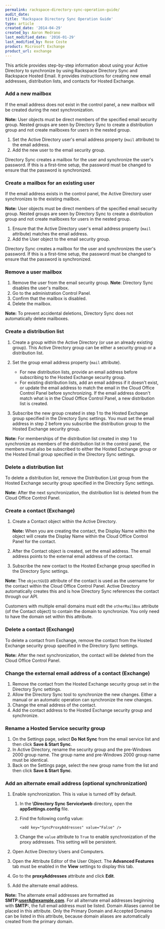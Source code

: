 ```yaml
---
permalink: rackspace-directory-sync-operation-guide/
audit_date:
title: 'Rackspace Directory Sync Operation Guide'
type: article
created_date: '2014-04-29'
created_by: Aaron Medrano
last_modified_date: '2016-01-29'
last_modified_by: Rose Coste
product: Microsoft Exchange
product_url: exchange
---
```


This article provides step-by-step information about using your Active
Directory to synchronize by using Rackspace Directory Sync and Rackspace
Hosted Email. It provides instructions for creating new email addresses,
distribution lists, and contacts for Hosted Exchange.

### Add a new mailbox

If the email address does not exist in the control panel, a new mailbox
will be created during the next synchronization.

**Note:** User objects must be direct members of the specified email
security group. Nested groups are seen by Directory Sync to create a
distribution group and not create mailboxes for users in the nested
group.

1.  Set the Active Directory user's email address property
    (`mail` attribute) to the email address.
2.  Add the new user to the email security group.

Directory Sync creates a mailbox for the user and synchronize the user's
password. If this is a first-time setup, the password must be changed to
ensure that the password is synchronized.

### Create a mailbox for an existing user

If the email address exists in the control panel, the Active Directory
user synchronizes to the existing mailbox.

**Note:** User objects must be direct members of the specified email
security group. Nested groups are seen by Directory Sync to create a
distribution group and not create mailboxes for users in the nested
group.

1.  Ensure that the Active Directory user's email address property
    (`mail`<span> </span>attribute) matches the email address.
2.  Add the User object to the email security group.

Directory Sync creates a mailbox for the user and synchronizes the
user's password. If this is a first-time setup, the password must be
changed to ensure that the password is synchronized.

### Remove a user mailbox

1.  Remove the user from the email security group.
    **Note**: Directory Sync disables the user's mailbox.
2.  Go to the administration Control Panel.
3.  Confirm that the mailbox is disabled.
4.  Delete the mailbox.

**Note:** To prevent accidental deletions, Directory Sync
does not automatically delete mailboxes.

### Create a distribution list

1.  Create a group within the Active Directory (or use an already
    existing group). This Active Directory group can be either a
    security group or a distribution list.

2.  Set the group email address property
    (`mail`<span> </span>attribute).
    -   For new distribution lists, provide an email address before
        subscribing to the Hosted Exchange security group.
    -   For existing distribution lists, add an email address if it
        doesn't exist, or update the email address to match the email in
        the Cloud Office Control Panel before synchronizing. If the
        email address doesn't match what is in the Cloud Office Control
        Panel, a new distribution list is created.

3.  Subscribe the new group created in step 1 to the Hosted Exchange
    group specified in the Directory Sync settings. You must set the
    email address in step 2 before you subscribe the distribution group
    to the Hosted Exchange security group.

**Note:** For memberships of the distribution list created in step 1 to
synchronize as members of the distribution list in the control panel,
the members must also be subscribed to either the Hosted Exchange group
or the Hosted Email group specified in the Directory Sync settings.

### Delete a distribution list

To delete a distribution list, remove the Distribution List group from
the Hosted Exchange security group specified in the Directory Sync
settings.

**Note:** After the next synchronization, the distribution list is
deleted from the Cloud Office Control Panel.

### Create a contact (Exchange)

1.  Create a Contact object within the Active Directory.

    **Note:** When you are creating the contact, the Display Name within
    the object will create the Display Name within the Cloud Office
    Control Panel for the contact.

2.  After the Contact object is created, set the email address. The
    email address points to the external email address of the contact.

3.  Subscribe the new contact to the Hosted Exchange group specified in
    the Directory Sync settings.

**Note:** The `objectGUID` attribute of the contact is used as the
username for the contact within the Cloud Office Control Panel. Active
Directory automatically creates this and is how Directory Sync
references the contact through our API.

Customers with multiple email domains must edit the `otherMailBox`
attribute (of the Contact object) to contain the domain to synchronize.
You only need to have the domain set within this attribute.

### Delete a contact (Exchange)

To delete a contact from Exchange, remove the contact from the Hosted
Exchange security group specified in the Directory Sync settings.

**Note:** After the next synchronization, the contact will be deleted
from the Cloud Office Control Panel.

### Change the external email address of a contact (Exchange)

1.  Remove the contact from the Hosted Exchange security group set in
    the Directory Sync settings.
2.  Allow the Directory Sync tool to synchronize the new changes. Either
    a manual or an automatic operation can synchronize the new changes.
3.  Change the email address of the contact.
4.  Add the contact address to the Hosted Exchange security group
    and synchronize.

### Rename a Hosted Service security group

1.  On the Settings page, select **Do Not Sync** from the email service
    list and then click **Save & Start Sync**.
2.  In Active Directory, rename the security group and the pre-Windows
    2000 group name. The group name and pre-Windows 2000 group name must
    be identical.
3.  Back on the Settings page, select the new group name from the list
    and then click **Save & Start Sync**.

### Add an alternate email address (optional synchronization)

1.  Enable synchronization. This is value is turned off by default.

    1.  In the **\\Directory Sync Service\\web** directory, open the
        **appSettings.config** file.
    2.  Find the following config value:

            <add key="SyncProxyAddresses" value="False" />

    3.  Change the `value` attribute to `True` to enable synchronization
        of the proxy addresses. This setting will be persistent.

2.  Open Active Directory Users and Computers.
3.  Open the Attribute Editor of the User Object. The **Advanced
    Features** tab must be enabled in the **View** settings to display
    this tab.
4.  Go to the **proxyAddresses** attribute and click **Edit**.
5.  Add the alternate email address.

**Note:** The alternate email addresses are formatted as
**SMTP:userA@example.com**. For all alternate email addresses beginning
with **SMTP:**, the full email address must be listed. Domain Aliases
cannot be placed in this attribute. Only the Primary Domain and
Accepted Domains can be listed in this attribute, because domain aliases
are automatically created from the primary domain.
